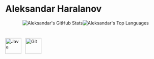 # Aleksandar Haralanov

<div style="display: flex; justify-content: center; align-items: center;">
    <img src="https://github-readme-stats.vercel.app/api?username=aleksandarharalanov&show_icons=true&theme=github_dark&hide_title=true" alt="Aleksandar's GitHub Stats" />
    <img src="https://github-readme-stats.vercel.app/api/top-langs/?username=aleksandarharalanov&layout=compact&theme=github_dark" alt="Aleksandar's Top Languages" />
</div>

#

<img align="left" alt="Java" width="50px" style="padding-right:10px;" src="https://cdn.jsdelivr.net/gh/devicons/devicon@latest/icons/java/java-original.svg" />
<img align="left" alt="Git" width="50px" style="padding-right:10px;" src="https://cdn.jsdelivr.net/gh/devicons/devicon@latest/icons/git/git-original.svg" />
